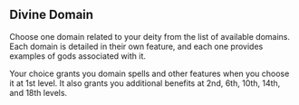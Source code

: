 ## Divine Domain
Choose one domain related to your deity from the list of available domains.
Each domain is detailed in their own feature, and each one provides examples of gods associated with it.

Your choice grants you domain spells and other features when you choose it at 1st level.
It also grants you additional benefits at 2nd, 6th, 10th, 14th, and 18th levels.
